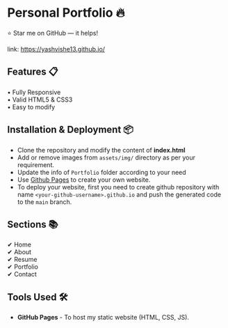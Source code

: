 # Personal Portfolio 🔥

:star: Star me on GitHub — it helps!

link: https://yashvishe13.github.io/

## Features 📋
• Fully Responsive\
• Valid HTML5 & CSS3\
• Easy to modify

## Installation & Deployment 📦
- Clone the repository and modify the content of <b>index.html</b> 
- Add or remove images from `assets/img/` directory as per your requirement.
- Update the info of `Portfolio` folder according to your need
- Use [Github Pages](https://gohugo.io/hosting-and-deployment/hosting-on-github/) to create your own website.
- To deploy your website, first you need to create github repository with name `<your-github-username>.github.io` and push the generated code to the `main` branch.

## Sections 📚
✔ Home\
✔ About\
✔ Resume\
✔ Portfolio\
✔ Contact



## Tools Used 🛠️
* <b>GitHub Pages</b> - To host my static website (HTML, CSS, JS).
